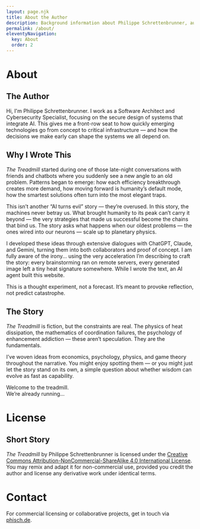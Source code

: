 ```yaml
---
layout: page.njk
title: About the Author
description: Background information about Philippe Schrettenbrunner, author of The Treadmill.
permalink: /about/
eleventyNavigation:
  key: About
  order: 2
---
```


# About

## The Author

Hi, I'm Philippe Schrettenbrunner. I work as a Software Architect and Cybersecurity Specialist, focusing on the secure design of systems that integrate AI. This gives me a front-row seat to how quickly emerging technologies go from concept to critical infrastructure — and how the decisions we make early can shape the systems we all depend on.

## Why I Wrote This

*The Treadmill* started during one of those late-night conversations with friends and chatbots where you suddenly see a new angle to an old problem. Patterns began to emerge: how each efficiency breakthrough creates more demand, how moving forward is humanity’s default mode, how the smartest solutions often turn into the most elegant traps.

This isn’t another “AI turns evil” story — they’re overused. In this story, the machines never betray us. What brought humanity to its peak can’t carry it beyond — the very strategies that made us successful become the chains that bind us. The story asks what happens when our oldest problems — the ones wired into our neurons — scale up to planetary physics.

I developed these ideas through extensive dialogues with ChatGPT, Claude, and Gemini, turning them into both collaborators and proof of concept. I am fully aware of the irony... using the very acceleration I’m describing to craft the story: every brainstorming ran on remote servers, every generated image left a tiny heat signature somewhere. While I wrote the text, an AI agent built this website.

This is a thought experiment, not a forecast. It’s meant to provoke reflection, not predict catastrophe.

## The Story

*The Treadmill* is fiction, but the constraints are real. The physics of heat dissipation, the mathematics of coordination failures, the psychology of enhancement addiction — these aren’t speculation. They are the fundamentals.

I’ve woven ideas from economics, psychology, physics, and game theory throughout the narrative. You might enjoy spotting them — or you might just let the story stand on its own, a simple question about whether wisdom can evolve as fast as capability.

Welcome to the treadmill.  
We’re already running...

# License

## Short Story

*The Treadmill* by Philippe Schrettenbrunner is licensed under the [Creative Commons Attribution-NonCommercial-ShareAlike 4.0 International License](https://creativecommons.org/licenses/by-nc-sa/4.0/). You may remix and adapt it for non-commercial use, provided you credit the author and license any derivative work under identical terms.

# Contact

For commercial licensing or collaborative projects, get in touch via [phisch.de](https://phisch.de/).
